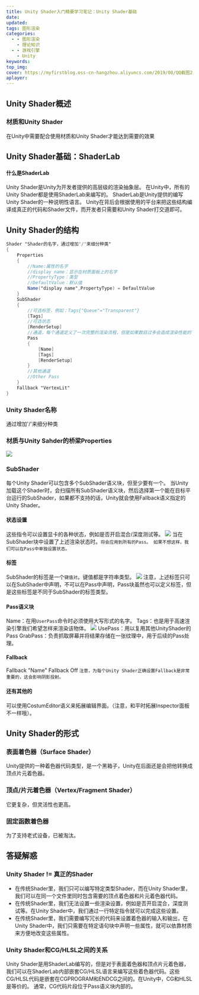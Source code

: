 ```yaml
---
title: Unity Shader入门精要学习笔记：Unity Shader基础
date:
updated:
tags: 图形渲染
categories:
  - - 图形渲染
    - 理论知识
  - - 游戏引擎
    - Unity
keywords:
top_img:
cover: https://myfirstblog.oss-cn-hangzhou.aliyuncs.com/2019/08/QQ截图20190828180847.png
aplayer:
---
```

<meta name="referrer" content="no-referrer" />

##  Unity Shader概述
### 材质和Unity Shader
在Unity中需要配合使用材质和Unity Shader才能达到需要的效果
## Unity Shader基础：ShaderLab
#### 什么是ShaderLab
Unity Shader是Unity为开发者提供的高层级的渲染抽象层。
在Unity中，所有的Unity Shader都是使用ShaderLab来编写的。
ShaderLab是Unity提供的编写Unity Shader的一种说明性语言。
Unity在背后会根据使用的平台来把这些结构编译成真正的代码和Shader文件，而开发者只需要和Unity Shader打交道即可。
## Unity Shader的结构
```glsl
Shader "Shader的名字，通过增加'/'来细分种类"
{
    Properties
    {
		//Name:属性的名字
		//display name：显示在材质面板上的名字
		//PropertyType：类型
		//DefaultValue：默认值
		Name("display name",PropertyType) = DefaultValue
    }
    SubShader
    {
		//可选标签，例如：Tags{"Queue"="Transparent"}
		[Tags]
		//可选状态
		[RenderSetup]
		//通道，每个通道定义了一次完整的渲染流程，但是如果数目过多会造成渲染性能的下降。
		Pass
		{
			[Name]
			[Tags]
			[RenderSetup]
		}
		//其他通道
		//Other Pass
    }
    Fallback "VertexLit"
}
```
### Unity Shader名称
通过增加'/'来细分种类
### 材质与Unity Sahder的桥梁Properties
![](https://myfirstblog.oss-cn-hangzhou.aliyuncs.com/2019/08/QQ截图20190828180847.png)
### SubShader
每个Unity Shader可以包含多个SubShader语义块，但至少要有一个。
当Unity加载这个Shader时，会扫描所有SubShader语义块，然后选择第一个能在目标平台运行的SubShader，如果都不支持的话，Unity就会使用Fallback语义指定的Unity Shader。
#### 状态设置
这些指令可以设置显卡的各种状态，例如是否开启混合/深度测试等。
![](https://myfirstblog.oss-cn-hangzhou.aliyuncs.com/2019/08/QQ截图20190828182445.png)
当在SubShader块中设置了上述渲染状态时。`将会应用到所有的Pass。
如果不想这样，我们可以在Pass中单独设置状态。`
#### 标签
SubShader的标签是一个`键值对`。键值都是字符串类型。
![](https://myfirstblog.oss-cn-hangzhou.aliyuncs.com/2019/08/QQ截图20190828184214.png)
注意，上述标签只可以在SubShader中声明，不可以在Pass中声明，Pass块虽然也可以定义标签，但是这些标签是不同于SubShader的标签类型。
#### Pass语义块
Name：在用`UserPass`命令时必须使用大写形式的名字。
Tags：也是用于高速渲染引擎我们希望怎样来渲染该物体。
![](https://myfirstblog.oss-cn-hangzhou.aliyuncs.com/2019/08/QQ截图20190828184628.png)
UsePass：用以复用其他UnityShader的Pass
GrabPass：负责抓取屏幕并将结果存储在一张纹理中，用于后续的Pass处理。
#### Fallback
Fallback "Name"
Fallback Off
`注意，为每个Unity Shader正确设置Fallback是非常重要的，这会影响阴影投射。`
#### 还有其他的
可以使用CostumEditor语义来拓展编辑界面。（注意，和平时拓展Inspector面板不一样哦）。
## Unity Shader的形式
### 表面着色器（Surface Shader）
Unity提供的一种着色器代码类型，是一个黑箱子，Unity在后面还是会把他转换成顶点片元着色器。
### 顶点/片元着色器（Vertex/Fragment Shader）
它更复杂，但灵活性也更高。
### 固定函数着色器
为了支持老式设备，已被淘汰。
## 答疑解惑
### Unity Shader != 真正的Shader
- 在传统Shader里，我们只可以编写特定类型Shader，而在Unity Shader里，我们可以在同一个文件里同时包含需要的顶点着色器和片元着色器代码。
- 在传统Shader里，我们无法设置一些渲染设置，例如是否开启混合，深度测试等。在Unity Shader中，我们通过一行特定指令就可以完成这些设置。
- 在传统Shader里，我们需要编写冗长的代码来设置着色器的输入和输出，在Unity Shader中，我们只需要在特定语句块中声明一些属性，就可以依靠材质来方便地改变这些属性。
### Unity Shader和CG/HLSL之间的关系
Unity Shader是用ShaderLab编写的，但是对于表面着色器和顶点片元着色器，我们可以在ShaderLab内部嵌套CG/HLSL语言来编写这些着色器代码。这些CG/HLSL代码是嵌套在CGPROGRAM和ENDCG之间的。在Unity中，CG和HLSL是等价的。
通常，CG代码片段位于Pass语义块内部的。
